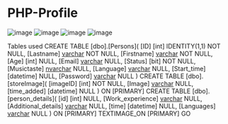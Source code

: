 # PHP-Profile

![image](https://user-images.githubusercontent.com/50046414/194237043-33db35f6-fe33-4751-9e35-5101d6a0650e.png)
![image](https://user-images.githubusercontent.com/50046414/194237400-52df2a6b-b366-427d-b21f-2597b4118c02.png)
![image](https://user-images.githubusercontent.com/50046414/195374774-501ffec6-62f3-4942-8e0b-abef87f56c9c.png)
![image](https://user-images.githubusercontent.com/50046414/195370949-88ac8237-e019-4906-a360-1392f046164d.png)

Tables used 
CREATE TABLE [dbo].[Persons](
	[ID] [int] IDENTITY(1,1) NOT NULL,
	[Lastname] [varchar](255) NOT NULL,
	[Firstname] [varchar](255) NOT NULL,
	[Age] [int] NULL,
	[Email] [varchar](255) NULL,
	[Status] [bit] NOT NULL,
	[Musictaste] [nvarchar](50) NULL,
	[Language] [varchar](255) NULL,
	[Start_time] [datetime] NULL,
	[Password] [varchar](255) NULL
)
CREATE TABLE [dbo].[storeImage](
	[imageID] [int] NOT NULL,
	[Image] [varchar](100) NULL,
	[time_added] [datetime] NULL
) ON [PRIMARY]
CREATE TABLE [dbo].[person_details](
	[id] [int] NULL,
	[Work_experience] [varchar](max) NULL,
	[Additional_details] [varchar](max) NULL,
	[time] [datetime] NULL,
	[Languages] [varchar](128) NULL
) ON [PRIMARY] TEXTIMAGE_ON [PRIMARY]
GO
